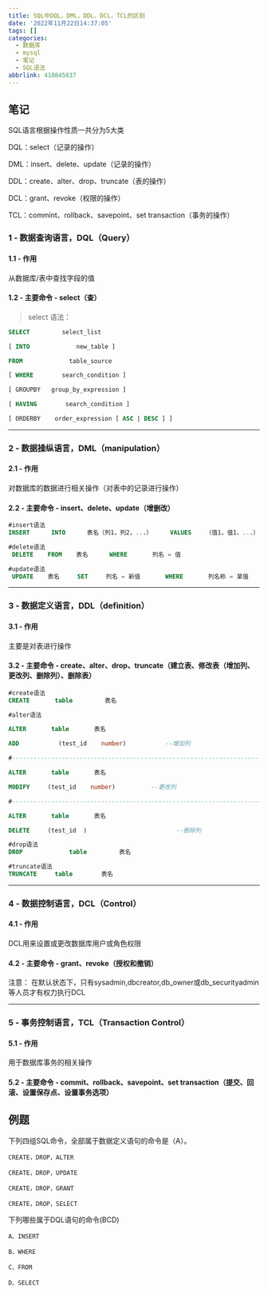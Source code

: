 ```yaml
---
title: SQL中DQL，DML，DDL，DCL，TCL的区别
date: '2022年11月22日14:37:05'
tags: []
categories:
  - 数据库
  - mysql
  - 笔记
  - SQL语法
abbrlink: 410845037
---
```


## 笔记

SQL语言根据操作性质一共分为5大类

DQL：select（记录的操作）

DML：insert、delete、update（记录的操作）

DDL：create、alter、drop、truncate（表的操作）

DCL：grant、revoke（权限的操作）

TCL：commint、rollback、savepoint、set transaction（事务的操作）

### 1 - 数据查询语言，DQL（Query）

#### 1.1 - 作用

从数据库/表中查找字段的值

#### 1.2 - 主要命令 - select（查）

>   select 语法：

```sql
SELECT         select_list

[ INTO             new_table ]

FROM             table_source

[ WHERE        search_condition ]

[ GROUPBY   group_by_expression ]

[ HAVING        search_condition ]

[ ORDERBY    order_expression [ ASC | DESC ] ]
```

---

### 2 - 数据操纵语言，DML（manipulation）

#### 2.1 - 作用

对数据库的数据进行相关操作（对表中的记录进行操作）

#### 2.2 - 主要命令 - insert、delete、update（增删改）

```sql
#insert语法
INSERT      INTO      表名（列1，列2，...）     VALUES    （值1，值1，...）
```

```sql
#delete语法
 DELETE    FROM    表名      WHERE       列名 = 值
```

```sql
#update语法
 UPDATE    表名     SET     列名 = 新值       WHERE       列名称 = 某值
```

---

### 3 - 数据定义语言，DDL（definition）

#### 3.1 - 作用

主要是对表进行操作

#### 3.2 - 主要命令 - create、alter、drop、truncate（建立表、修改表（增加列、更改列、删除列）、删除表）

```sql
#create语法
CREATE       table         表名
```

```sql
#alter语法

ALTER       table       表名

ADD           (test_id    number)           --增加列

#----------------------------------------------------------------------------

ALTER       table       表名

MODIFY     (test_id    number)          --更改列

#----------------------------------------------------------------------------

ALTER       table       表名

DELETE     (test_id  )                         --删除列
```

```sql
#drop语法
DROP             table         表名
```

```sql
#truncate语法
TRUNCATE     table        表名
```

---

### 4 - 数据控制语言，DCL（Control）

#### 4.1 - 作用

DCL用来设置或更改数据库用户或角色权限

#### 4.2 - 主要命令 - grant、revoke（授权和撤销）

注意： 在默认状态下，只有sysadmin,dbcreator,db_owner或db_securityadmin等人员才有权力执行DCL

---

### 5 - 事务控制语言，TCL（Transaction Control）

#### 5.1 - 作用

用于数据库事务的相关操作

#### 5.2 - 主要命令 - commit、rollback、savepoint、set transaction（提交、回滚、设置保存点、设置事务选项）

## 例题

下列四组SQL命令，全部属于数据定义语句的命令是（A）。

```
CREATE，DROP，ALTER
```

```
CREATE，DROP，UPDATE
```

```
CREATE，DROP，GRANT
```

```
CREATE，DROP，SELECT
```

下列哪些属于DQL语句的命令(BCD)

```
A、INSERT
```

```
B、WHERE
```

```
C、FROM
```

```
D、SELECT
```


